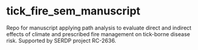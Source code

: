 # tick_fire_sem_manuscript
Repo for manuscript applying path analysis to evaluate direct and indirect effects of climate and prescribed fire management on tick-borne disease risk. Supported by SERDP project RC-2636.
